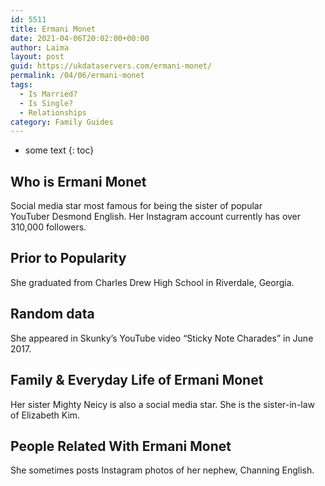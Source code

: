 ```yaml
---
id: 5511
title: Ermani Monet
date: 2021-04-06T20:02:00+00:00
author: Laima
layout: post
guid: https://ukdataservers.com/ermani-monet/
permalink: /04/06/ermani-monet
tags:
  - Is Married?
  - Is Single?
  - Relationships
category: Family Guides
---
```


* some text
{: toc}


## Who is Ermani Monet
                  
                  
                  
Social media star most famous for being the sister of popular YouTuber Desmond English. Her Instagram account currently has over 310,000 followers. 
                  
              
            
              
            
                
                
                
## Prior to Popularity
                  
                  
                  
She graduated from Charles Drew High School in Riverdale, Georgia.  
                  
              
            
              
            
                
                
                
## Random data
                  
                  
                  
She appeared in Skunky&#8217;s YouTube video &#8220;Sticky Note Charades&#8221; in June 2017. 
                  
              
            
              
            
                
                
                
## Family & Everyday Life of Ermani Monet
                  
                  
                  
Her sister Mighty Neicy is also a social media star. She is the sister-in-law of Elizabeth Kim. 
                  
              
            
              
            
                
                
                
## People Related With Ermani Monet
                  
                  
                  
She sometimes posts Instagram photos of her nephew, Channing English.  
                  
              
            
              
            
                
              
            
              
              
            
            
              
            
          
          
          